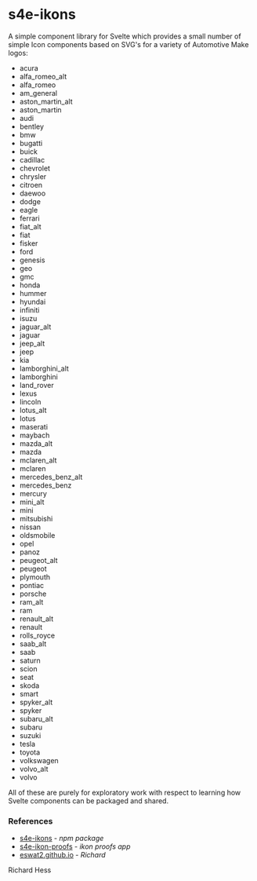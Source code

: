 # s4e-ikons

A simple component library for Svelte which provides a small number of simple Icon components based on SVG's for a variety of Automotive Make logos:

- acura
- alfa_romeo_alt
- alfa_romeo
- am_general
- aston_martin_alt
- aston_martin
- audi
- bentley
- bmw
- bugatti
- buick
- cadillac
- chevrolet
- chrysler
- citroen
- daewoo
- dodge
- eagle
- ferrari
- fiat_alt
- fiat
- fisker
- ford
- genesis
- geo
- gmc
- honda
- hummer
- hyundai
- infiniti
- isuzu
- jaguar_alt
- jaguar
- jeep_alt
- jeep
- kia
- lamborghini_alt
- lamborghini
- land_rover
- lexus
- lincoln
- lotus_alt
- lotus
- maserati
- maybach
- mazda_alt
- mazda
- mclaren_alt
- mclaren
- mercedes_benz_alt
- mercedes_benz
- mercury
- mini_alt
- mini
- mitsubishi
- nissan
- oldsmobile
- opel
- panoz
- peugeot_alt
- peugeot
- plymouth
- pontiac
- porsche
- ram_alt
- ram
- renault_alt
- renault
- rolls_royce
- saab_alt
- saab
- saturn
- scion
- seat
- skoda
- smart
- spyker_alt
- spyker
- subaru_alt
- subaru
- suzuki
- tesla
- toyota
- volkswagen
- volvo_alt
- volvo

All of these are purely for exploratory work with respect to learning how Svelte components can be packaged and shared.

### References

- [s4e-ikons][s4e-ikons] - _npm package_
- [s4e-ikon-proofs][s4e-proofs] - _ikon proofs app_
- [eswat2.github.io][eswat2-io] - _Richard_

Richard Hess



[eswat2-io]: https://eswat2.github.io
[s4e-ikons]: https://www.npmjs.com/package/s4e-ikons
[s4e-proofs]: https://s4e-ikon-proofs.eswat2.now.sh